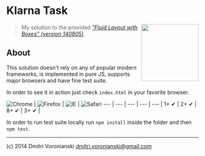 # Klarna Task

<img src="https://dl.dropboxusercontent.com/u/100463011/klarna-logo.jpg" width="150" align="right">

> My solution to the provided [_"Fluid Layout with Boxes" (version 140805)_](https://dl.dropboxusercontent.com/u/100463011/frontend_task_checkout_140805.pdf).

## About

This solution doesn't rely on any of popular modern frameworks, is implemented in pure JS, supports major browsers and have fine test suite.

In order to see it in action just check `index.html` in your favorite browser.

![Chrome](https://raw.github.com/alrra/browser-logos/master/chrome/chrome_48x48.png) | ![Firefox](https://raw.github.com/alrra/browser-logos/master/firefox/firefox_48x48.png) | ![IE](https://raw.github.com/alrra/browser-logos/master/internet-explorer/internet-explorer_48x48.png) | ![Safari](https://raw.github.com/alrra/browser-logos/master/safari/safari_48x48.png)
--- | --- | --- | --- | --- |
1+ ✔ | 2+ ✔ | 8+ ✔ | 3+ ✔ |

In order to run test suite locally run `npm install` inside the folder and then `npm test`.

---

(c) 2014 Dmitri Voronianski [dmitri.voronianski@gmail.com](mailto:dmitri.voronianski@gmail.com)
